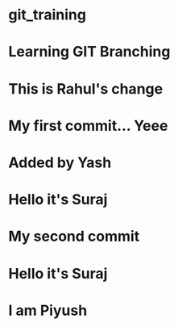 # git_training

# Learning GIT Branching

# This is Rahul's change
# My first commit... Yeee



# Added by Yash



# Hello it's Suraj





# My second commit

# Hello it's Suraj



# I am Piyush


